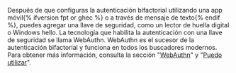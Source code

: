 Después de que configuras la autenticación bifactorial utilizando una app móvil{% ifversion fpt or ghec %} o a través de mensaje de texto{% endif %}, puedes agregar una llave de seguridad, como un lector de huella digital o Windows hello. La tecnología que habilita la autenticación con una llave de seguridad se llama WebAuthn. WebAuthn es el sucesor de la autenticación bifactorial y funciona en todos los buscadores modernos. Para obtener más información, consulta la sección "[WebAuthn](https://webauthn.guide/)" y "[Puedo utilizar](https://caniuse.com/#search=webauthn)".
